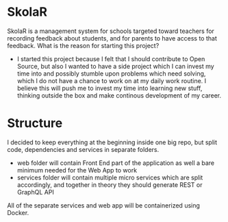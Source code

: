 # SkolaR
SkolaR is a management system for schools targeted toward teachers for recording feedback about students, and for parents to have access to that feedback.
What is the reason for starting this project?
- I started this project because I felt that I should contribute to Open Source, but also I wanted to have a side project which I can invest my time into and possibly stumble upon problems which need solving, which I do not have a chance to work on at my daily work routine. I believe this will push me to invest my time into learning new stuff, thinking outside the box and make continous development of my career.

# Structure
I decided to keep everything at the beginning inside one big repo, but split code, dependencies and services in separate folders.
* web folder will contain Front End part of the application as well a bare minimum needed for the Web App to work
* services folder will contain multiple micro services which are split accordingly, and together in theory they should generate REST or GraphQL API

All of the separate services and web app will be containerized using Docker.


